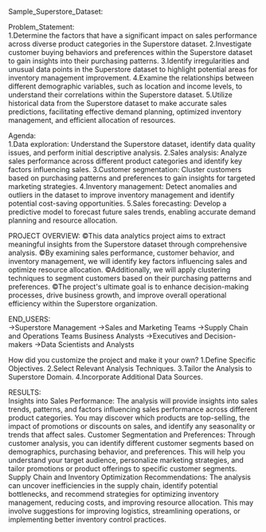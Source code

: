 Sample_Superstore_Dataset:  

Problem_Statement:  
     1.Determine the factors that have a significant impact on sales performance across diverse product categories in the Superstore dataset.
     2.Investigate customer buying behaviors and preferences within the Superstore dataset to gain insights into their purchasing patterns.
     3.Identify irregularities and unusual data points in the Superstore dataset to highlight potential areas for inventory management improvement.
     4.Examine the relationships between different demographic variables, such as location and income levels, to understand their correlations within the Superstore dataset.
     5.Utilize historical data from the Superstore dataset to make accurate sales predictions, facilitating effective demand planning, optimized inventory management, and efficient allocation of resources.

Agenda:  
     1.Data exploration: Understand the Superstore dataset, identify data quality issues, and perform initial descriptive analysis.
     2.Sales analysis: Analyze sales performance across different product categories and identify key factors influencing sales.
     3.Customer segmentation: Cluster customers based on purchasing patterns and preferences to gain insights for targeted marketing strategies.
     4.Inventory management: Detect anomalies and outliers in the dataset to improve inventory management and identify potential cost-saving opportunities.
     5.Sales forecasting: Develop a predictive model to forecast future sales trends, enabling accurate demand planning and resource allocation. 

PROJECT  OVERVIEW: 
     ©This data analytics project aims to extract meaningful insights from the Superstore dataset through comprehensive analysis.
     ©By examining sales performance, customer behavior, and inventory management, we will identify key factors influencing sales and optimize resource allocation.
     ©Additionally, we will apply clustering techniques to segment customers based on their purchasing patterns and preferences. 
     ©The project's ultimate goal is to enhance decision-making processes, drive business growth, and improve overall operational efficiency within the Superstore organization.

END_USERS:  
     ->Superstore Management
     ->Sales and Marketing Teams
     ->Supply Chain and Operations Teams Business Analysts
     ->Executives and Decision-makers
     ->Data Scientists and Analysts  

How did you customize the project and make it your own?
     1.Define Specific Objectives.
     2.Select Relevant Analysis Techniques.
     3.Tailor the Analysis to Superstore Domain.
     4.Incorporate Additional Data Sources.
    
RESULTS:   
   Insights into Sales Performance: 
          The analysis will provide insights into sales trends, patterns, and factors influencing sales performance across different product categories. You may discover which products are top-selling, the impact of promotions or discounts on sales, and identify any seasonality or trends that affect sales.
   Customer Segmentation and Preferences: 
          Through customer analysis, you can identify different customer segments based on demographics, purchasing behavior, and preferences. This will help you understand your target audience, personalize marketing strategies, and tailor promotions or product offerings to specific customer segments.
   Supply Chain and Inventory Optimization Recommendations:
          The analysis can uncover inefficiencies in the supply chain, identify potential bottlenecks, and recommend strategies for optimizing inventory management, reducing costs, and improving resource allocation. This may involve suggestions for improving logistics, streamlining operations, or implementing better inventory control practices.



     






















       
